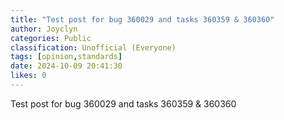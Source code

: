 ```yaml
---
title: "Test post for bug 360029 and tasks 360359 & 360360"
author: Joyclyn
categories: Public
classification: Unofficial (Everyone)
tags: [opinion,standards]
date: 2024-10-09 20:41:30 
likes: 0
---
```


Test post for bug 360029 and tasks 360359 & 360360